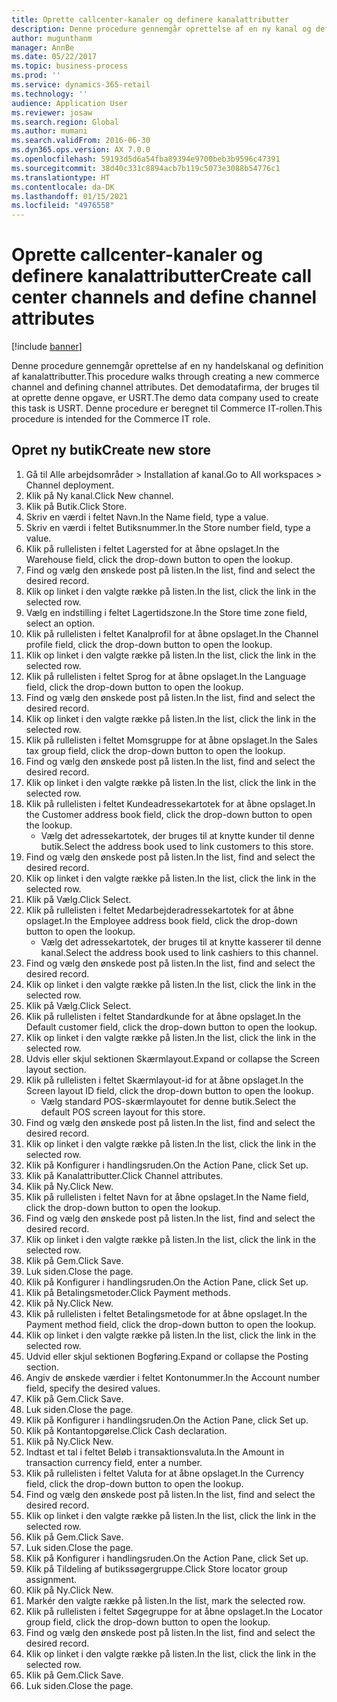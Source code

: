 ```yaml
---
title: Oprette callcenter-kanaler og definere kanalattributter
description: Denne procedure gennemgår oprettelse af en ny kanal og definition af kanalattributter.
author: mugunthanm
manager: AnnBe
ms.date: 05/22/2017
ms.topic: business-process
ms.prod: ''
ms.service: dynamics-365-retail
ms.technology: ''
audience: Application User
ms.reviewer: josaw
ms.search.region: Global
ms.author: mumani
ms.search.validFrom: 2016-06-30
ms.dyn365.ops.version: AX 7.0.0
ms.openlocfilehash: 59193d5d6a54fba89394e9700beb3b9596c47391
ms.sourcegitcommit: 38d40c331c8894acb7b119c5073e3088b54776c1
ms.translationtype: HT
ms.contentlocale: da-DK
ms.lasthandoff: 01/15/2021
ms.locfileid: "4976558"
---
```

# <a name="create-call-center-channels-and-define-channel-attributes"></a><span data-ttu-id="4e05b-103">Oprette callcenter-kanaler og definere kanalattributter</span><span class="sxs-lookup"><span data-stu-id="4e05b-103">Create call center channels and define channel attributes</span></span>

[!include [banner](../includes/banner.md)]

<span data-ttu-id="4e05b-104">Denne procedure gennemgår oprettelse af en ny handelskanal og definition af kanalattributter.</span><span class="sxs-lookup"><span data-stu-id="4e05b-104">This procedure walks through creating a new commerce channel and defining channel attributes.</span></span> <span data-ttu-id="4e05b-105">Det demodatafirma, der bruges til at oprette denne opgave, er USRT.</span><span class="sxs-lookup"><span data-stu-id="4e05b-105">The demo data company used to create this task is USRT.</span></span> <span data-ttu-id="4e05b-106">Denne procedure er beregnet til Commerce IT-rollen.</span><span class="sxs-lookup"><span data-stu-id="4e05b-106">This procedure is intended for the Commerce IT role.</span></span>


## <a name="create-new-store"></a><span data-ttu-id="4e05b-107">Opret ny butik</span><span class="sxs-lookup"><span data-stu-id="4e05b-107">Create new store</span></span>
1. <span data-ttu-id="4e05b-108">Gå til Alle arbejdsområder > Installation af kanal.</span><span class="sxs-lookup"><span data-stu-id="4e05b-108">Go to All workspaces > Channel deployment.</span></span>
2. <span data-ttu-id="4e05b-109">Klik på Ny kanal.</span><span class="sxs-lookup"><span data-stu-id="4e05b-109">Click New channel.</span></span>
3. <span data-ttu-id="4e05b-110">Klik på Butik.</span><span class="sxs-lookup"><span data-stu-id="4e05b-110">Click Store.</span></span>
4. <span data-ttu-id="4e05b-111">Skriv en værdi i feltet Navn.</span><span class="sxs-lookup"><span data-stu-id="4e05b-111">In the Name field, type a value.</span></span>
5. <span data-ttu-id="4e05b-112">Skriv en værdi i feltet Butiksnummer.</span><span class="sxs-lookup"><span data-stu-id="4e05b-112">In the Store number field, type a value.</span></span>
6. <span data-ttu-id="4e05b-113">Klik på rullelisten i feltet Lagersted for at åbne opslaget.</span><span class="sxs-lookup"><span data-stu-id="4e05b-113">In the Warehouse field, click the drop-down button to open the lookup.</span></span>
7. <span data-ttu-id="4e05b-114">Find og vælg den ønskede post på listen.</span><span class="sxs-lookup"><span data-stu-id="4e05b-114">In the list, find and select the desired record.</span></span>
8. <span data-ttu-id="4e05b-115">Klik op linket i den valgte række på listen.</span><span class="sxs-lookup"><span data-stu-id="4e05b-115">In the list, click the link in the selected row.</span></span>
9. <span data-ttu-id="4e05b-116">Vælg en indstilling i feltet Lagertidszone.</span><span class="sxs-lookup"><span data-stu-id="4e05b-116">In the Store time zone field, select an option.</span></span>
10. <span data-ttu-id="4e05b-117">Klik på rullelisten i feltet Kanalprofil for at åbne opslaget.</span><span class="sxs-lookup"><span data-stu-id="4e05b-117">In the Channel profile field, click the drop-down button to open the lookup.</span></span>
11. <span data-ttu-id="4e05b-118">Klik op linket i den valgte række på listen.</span><span class="sxs-lookup"><span data-stu-id="4e05b-118">In the list, click the link in the selected row.</span></span>
12. <span data-ttu-id="4e05b-119">Klik på rullelisten i feltet Sprog for at åbne opslaget.</span><span class="sxs-lookup"><span data-stu-id="4e05b-119">In the Language field, click the drop-down button to open the lookup.</span></span>
13. <span data-ttu-id="4e05b-120">Find og vælg den ønskede post på listen.</span><span class="sxs-lookup"><span data-stu-id="4e05b-120">In the list, find and select the desired record.</span></span>
14. <span data-ttu-id="4e05b-121">Klik op linket i den valgte række på listen.</span><span class="sxs-lookup"><span data-stu-id="4e05b-121">In the list, click the link in the selected row.</span></span>
15. <span data-ttu-id="4e05b-122">Klik på rullelisten i feltet Momsgruppe for at åbne opslaget.</span><span class="sxs-lookup"><span data-stu-id="4e05b-122">In the Sales tax group field, click the drop-down button to open the lookup.</span></span>
16. <span data-ttu-id="4e05b-123">Find og vælg den ønskede post på listen.</span><span class="sxs-lookup"><span data-stu-id="4e05b-123">In the list, find and select the desired record.</span></span>
17. <span data-ttu-id="4e05b-124">Klik op linket i den valgte række på listen.</span><span class="sxs-lookup"><span data-stu-id="4e05b-124">In the list, click the link in the selected row.</span></span>
18. <span data-ttu-id="4e05b-125">Klik på rullelisten i feltet Kundeadressekartotek for at åbne opslaget.</span><span class="sxs-lookup"><span data-stu-id="4e05b-125">In the Customer address book field, click the drop-down button to open the lookup.</span></span>
    * <span data-ttu-id="4e05b-126">Vælg det adressekartotek, der bruges til at knytte kunder til denne butik.</span><span class="sxs-lookup"><span data-stu-id="4e05b-126">Select the address book used to link customers to this store.</span></span>  
19. <span data-ttu-id="4e05b-127">Find og vælg den ønskede post på listen.</span><span class="sxs-lookup"><span data-stu-id="4e05b-127">In the list, find and select the desired record.</span></span>
20. <span data-ttu-id="4e05b-128">Klik op linket i den valgte række på listen.</span><span class="sxs-lookup"><span data-stu-id="4e05b-128">In the list, click the link in the selected row.</span></span>
21. <span data-ttu-id="4e05b-129">Klik på Vælg.</span><span class="sxs-lookup"><span data-stu-id="4e05b-129">Click Select.</span></span>
22. <span data-ttu-id="4e05b-130">Klik på rullelisten i feltet Medarbejderadressekartotek for at åbne opslaget.</span><span class="sxs-lookup"><span data-stu-id="4e05b-130">In the Employee address book field, click the drop-down button to open the lookup.</span></span>
    * <span data-ttu-id="4e05b-131">Vælg det adressekartotek, der bruges til at knytte kasserer til denne kanal.</span><span class="sxs-lookup"><span data-stu-id="4e05b-131">Select the address book used to link cashiers to this channel.</span></span>  
23. <span data-ttu-id="4e05b-132">Find og vælg den ønskede post på listen.</span><span class="sxs-lookup"><span data-stu-id="4e05b-132">In the list, find and select the desired record.</span></span>
24. <span data-ttu-id="4e05b-133">Klik op linket i den valgte række på listen.</span><span class="sxs-lookup"><span data-stu-id="4e05b-133">In the list, click the link in the selected row.</span></span>
25. <span data-ttu-id="4e05b-134">Klik på Vælg.</span><span class="sxs-lookup"><span data-stu-id="4e05b-134">Click Select.</span></span>
26. <span data-ttu-id="4e05b-135">Klik på rullelisten i feltet Standardkunde for at åbne opslaget.</span><span class="sxs-lookup"><span data-stu-id="4e05b-135">In the Default customer field, click the drop-down button to open the lookup.</span></span>
27. <span data-ttu-id="4e05b-136">Klik op linket i den valgte række på listen.</span><span class="sxs-lookup"><span data-stu-id="4e05b-136">In the list, click the link in the selected row.</span></span>
28. <span data-ttu-id="4e05b-137">Udvis eller skjul sektionen Skærmlayout.</span><span class="sxs-lookup"><span data-stu-id="4e05b-137">Expand or collapse the Screen layout section.</span></span>
29. <span data-ttu-id="4e05b-138">Klik på rullelisten i feltet Skærmlayout-id for at åbne opslaget.</span><span class="sxs-lookup"><span data-stu-id="4e05b-138">In the Screen layout ID field, click the drop-down button to open the lookup.</span></span>
    * <span data-ttu-id="4e05b-139">Vælg standard POS-skærmlayoutet for denne butik.</span><span class="sxs-lookup"><span data-stu-id="4e05b-139">Select the default POS screen layout for this store.</span></span>  
30. <span data-ttu-id="4e05b-140">Find og vælg den ønskede post på listen.</span><span class="sxs-lookup"><span data-stu-id="4e05b-140">In the list, find and select the desired record.</span></span>
31. <span data-ttu-id="4e05b-141">Klik op linket i den valgte række på listen.</span><span class="sxs-lookup"><span data-stu-id="4e05b-141">In the list, click the link in the selected row.</span></span>
32. <span data-ttu-id="4e05b-142">Klik på Konfigurer i handlingsruden.</span><span class="sxs-lookup"><span data-stu-id="4e05b-142">On the Action Pane, click Set up.</span></span>
33. <span data-ttu-id="4e05b-143">Klik på Kanalattributter.</span><span class="sxs-lookup"><span data-stu-id="4e05b-143">Click Channel attributes.</span></span>
34. <span data-ttu-id="4e05b-144">Klik på Ny.</span><span class="sxs-lookup"><span data-stu-id="4e05b-144">Click New.</span></span>
35. <span data-ttu-id="4e05b-145">Klik på rullelisten i feltet Navn for at åbne opslaget.</span><span class="sxs-lookup"><span data-stu-id="4e05b-145">In the Name field, click the drop-down button to open the lookup.</span></span>
36. <span data-ttu-id="4e05b-146">Find og vælg den ønskede post på listen.</span><span class="sxs-lookup"><span data-stu-id="4e05b-146">In the list, find and select the desired record.</span></span>
37. <span data-ttu-id="4e05b-147">Klik op linket i den valgte række på listen.</span><span class="sxs-lookup"><span data-stu-id="4e05b-147">In the list, click the link in the selected row.</span></span>
38. <span data-ttu-id="4e05b-148">Klik på Gem.</span><span class="sxs-lookup"><span data-stu-id="4e05b-148">Click Save.</span></span>
39. <span data-ttu-id="4e05b-149">Luk siden.</span><span class="sxs-lookup"><span data-stu-id="4e05b-149">Close the page.</span></span>
40. <span data-ttu-id="4e05b-150">Klik på Konfigurer i handlingsruden.</span><span class="sxs-lookup"><span data-stu-id="4e05b-150">On the Action Pane, click Set up.</span></span>
41. <span data-ttu-id="4e05b-151">Klik på Betalingsmetoder.</span><span class="sxs-lookup"><span data-stu-id="4e05b-151">Click Payment methods.</span></span>
42. <span data-ttu-id="4e05b-152">Klik på Ny.</span><span class="sxs-lookup"><span data-stu-id="4e05b-152">Click New.</span></span>
43. <span data-ttu-id="4e05b-153">Klik på rullelisten i feltet Betalingsmetode for at åbne opslaget.</span><span class="sxs-lookup"><span data-stu-id="4e05b-153">In the Payment method field, click the drop-down button to open the lookup.</span></span>
44. <span data-ttu-id="4e05b-154">Klik op linket i den valgte række på listen.</span><span class="sxs-lookup"><span data-stu-id="4e05b-154">In the list, click the link in the selected row.</span></span>
45. <span data-ttu-id="4e05b-155">Udvid eller skjul sektionen Bogføring.</span><span class="sxs-lookup"><span data-stu-id="4e05b-155">Expand or collapse the Posting section.</span></span>
46. <span data-ttu-id="4e05b-156">Angiv de ønskede værdier i feltet Kontonummer.</span><span class="sxs-lookup"><span data-stu-id="4e05b-156">In the Account number field, specify the desired values.</span></span>
47. <span data-ttu-id="4e05b-157">Klik på Gem.</span><span class="sxs-lookup"><span data-stu-id="4e05b-157">Click Save.</span></span>
48. <span data-ttu-id="4e05b-158">Luk siden.</span><span class="sxs-lookup"><span data-stu-id="4e05b-158">Close the page.</span></span>
49. <span data-ttu-id="4e05b-159">Klik på Konfigurer i handlingsruden.</span><span class="sxs-lookup"><span data-stu-id="4e05b-159">On the Action Pane, click Set up.</span></span>
50. <span data-ttu-id="4e05b-160">Klik på Kontantopgørelse.</span><span class="sxs-lookup"><span data-stu-id="4e05b-160">Click Cash declaration.</span></span>
51. <span data-ttu-id="4e05b-161">Klik på Ny.</span><span class="sxs-lookup"><span data-stu-id="4e05b-161">Click New.</span></span>
52. <span data-ttu-id="4e05b-162">Indtast et tal i feltet Beløb i transaktionsvaluta.</span><span class="sxs-lookup"><span data-stu-id="4e05b-162">In the Amount in transaction currency field, enter a number.</span></span>
53. <span data-ttu-id="4e05b-163">Klik på rullelisten i feltet Valuta for at åbne opslaget.</span><span class="sxs-lookup"><span data-stu-id="4e05b-163">In the Currency field, click the drop-down button to open the lookup.</span></span>
54. <span data-ttu-id="4e05b-164">Find og vælg den ønskede post på listen.</span><span class="sxs-lookup"><span data-stu-id="4e05b-164">In the list, find and select the desired record.</span></span>
55. <span data-ttu-id="4e05b-165">Klik op linket i den valgte række på listen.</span><span class="sxs-lookup"><span data-stu-id="4e05b-165">In the list, click the link in the selected row.</span></span>
56. <span data-ttu-id="4e05b-166">Klik på Gem.</span><span class="sxs-lookup"><span data-stu-id="4e05b-166">Click Save.</span></span>
57. <span data-ttu-id="4e05b-167">Luk siden.</span><span class="sxs-lookup"><span data-stu-id="4e05b-167">Close the page.</span></span>
58. <span data-ttu-id="4e05b-168">Klik på Konfigurer i handlingsruden.</span><span class="sxs-lookup"><span data-stu-id="4e05b-168">On the Action Pane, click Set up.</span></span>
59. <span data-ttu-id="4e05b-169">Klik på Tildeling af butikssøgergruppe.</span><span class="sxs-lookup"><span data-stu-id="4e05b-169">Click Store locator group assignment.</span></span>
60. <span data-ttu-id="4e05b-170">Klik på Ny.</span><span class="sxs-lookup"><span data-stu-id="4e05b-170">Click New.</span></span>
61. <span data-ttu-id="4e05b-171">Markér den valgte række på listen.</span><span class="sxs-lookup"><span data-stu-id="4e05b-171">In the list, mark the selected row.</span></span>
62. <span data-ttu-id="4e05b-172">Klik på rullelisten i feltet Søgegruppe for at åbne opslaget.</span><span class="sxs-lookup"><span data-stu-id="4e05b-172">In the Locator group field, click the drop-down button to open the lookup.</span></span>
63. <span data-ttu-id="4e05b-173">Find og vælg den ønskede post på listen.</span><span class="sxs-lookup"><span data-stu-id="4e05b-173">In the list, find and select the desired record.</span></span>
64. <span data-ttu-id="4e05b-174">Klik op linket i den valgte række på listen.</span><span class="sxs-lookup"><span data-stu-id="4e05b-174">In the list, click the link in the selected row.</span></span>
65. <span data-ttu-id="4e05b-175">Klik på Gem.</span><span class="sxs-lookup"><span data-stu-id="4e05b-175">Click Save.</span></span>
66. <span data-ttu-id="4e05b-176">Luk siden.</span><span class="sxs-lookup"><span data-stu-id="4e05b-176">Close the page.</span></span>

